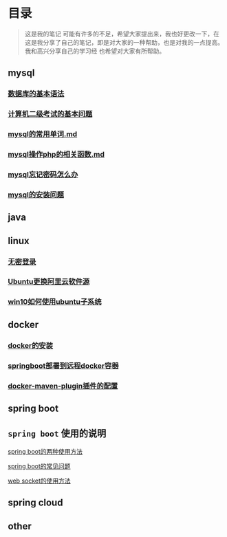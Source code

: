# 目录


> 这是我的笔记 
> 	可能有许多的不足，希望大家提出来，我也好更改一下，在这是我分享了自己的笔记，即是对大家的一种帮助，也是对我的一点提高。我和高兴分享自己的学习经
> 也希望对大家有所帮助。

## mysql

### [数据库的基本语法](mysql/数据库的基本语法.md)
### [计算机二级考试的基本问题](mysql/计算机二级考试的基本问题.md)
### [mysql的常用单词.md](mysql/mysql的常用单词.md)
### [mysql操作php的相关函数.md](mysql/mysql操作php的相关函数.md)
### [mysql忘记密码怎么办](mysql/忘记密码.md)
### [mysql的安装问题](mysql/安装问题.md)




## java

## linux

### [无密登录](linux/无密登录)
### [Ubuntu更换阿里云软件源](linux/Ubuntu更换阿里云软件源)
### [win10如何使用ubuntu子系统](linux/win10如何使用ubuntu子系统)


## docker

### [docker的安装](docker/docker的安装.md)

### [springboot部署到远程docker容器](docker/springboot部署到远程docker容器.md)

### [docker-maven-plugin插件的配置](docker/docker-maven-plugin插件的配置.md)





## spring boot 

## `spring boot` 使用的说明

[spring boot的两种使用方法](spring-boot/springboot的两种使用方法.md)

[spring boot的常见问题](spring-boot/springboot常见问题.md)

[web socket的使用方法](spring-boot/websocket.md)

## spring cloud

## other

